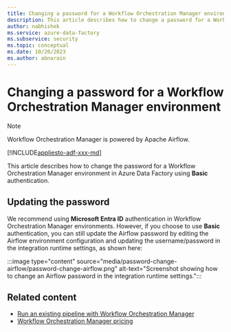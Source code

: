 ```yaml
---
title: Changing a password for a Workflow Orchestration Manager environment
description: This article describes how to change a password for a Workflow Orchestration Manager environment.
author: nabhishek
ms.service: azure-data-factory
ms.subservice: security
ms.topic: conceptual
ms.date: 10/20/2023
ms.author: abnarain
---
```


# Changing a password for a Workflow Orchestration Manager environment

> [!NOTE]
> Workflow Orchestration Manager is powered by Apache Airflow.

[!INCLUDE[appliesto-adf-xxx-md](includes/appliesto-adf-xxx-md.md)]

This article describes how to change the password for a Workflow Orchestration Manager environment in Azure Data Factory using **Basic** authentication.

## Updating the password

We recommend using **Microsoft Entra ID** authentication in Workflow Orchestration Manager environments. However, if you choose to use **Basic** authentication, you can still update the Airflow password by editing the Airflow environment configuration and updating the username/password in the integration runtime settings, as shown here:

:::image type="content" source="media/password-change-airflow/password-change-airflow.png" alt-text="Screenshot showing how to change an Airflow password in the integration runtime settings.":::

## Related content

- [Run an existing pipeline with Workflow Orchestration Manager](tutorial-run-existing-pipeline-with-airflow.md)
- [Workflow Orchestration Manager pricing](airflow-pricing.md)
